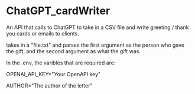 # ChatGPT_cardWriter
An API that calls to ChatGPT to take in a CSV file and write greeting / thank you cards or emails to clients.

takes in a "file.txt" and parses the first argument as the person who gave the gift, and the second argument as what the gift was.

In the .env, the varibles that are required are:

OPENAI_API_KEY="Your OpenAPI key"

AUTHOR="The author of the letter"
